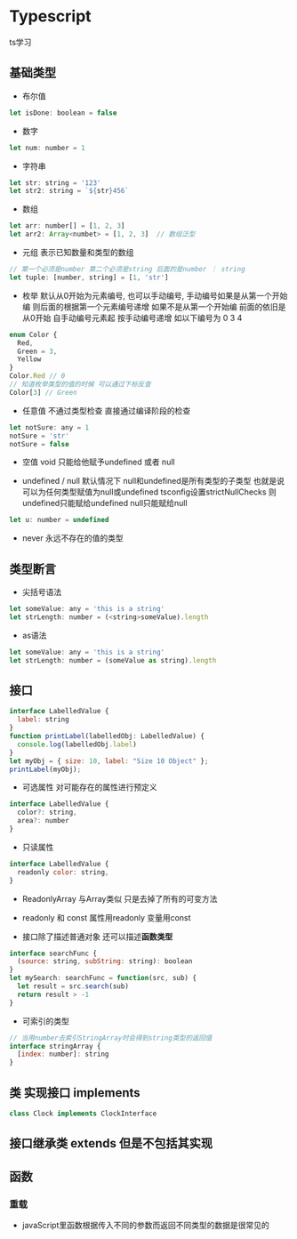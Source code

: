 # Typescript
ts学习

## 基础类型
- 布尔值
```js
let isDone: boolean = false
```

- 数字
```js
let num: number = 1
```

- 字符串
```js
let str: string = '123'
let str2: string = `${str}456`
```

- 数组
```js
let arr: number[] = [1, 2, 3]
let arr2: Array<numbet> = [1, 2, 3]  // 数组泛型
```

- 元组
表示已知数量和类型的数组
```js
// 第一个必须是number 第二个必须是string 后面的是number ｜ string
let tuple: [number, string] = [1, 'str']
```

- 枚举
默认从0开始为元素编号, 也可以手动编号, 手动编号如果是从第一个开始编 则后面的根据第一个元素编号递增 
如果不是从第一个开始编 前面的依旧是从0开始 自手动编号元素起 按手动编号递增
如以下编号为 0 3 4
```js
enum Color {
  Red,
  Green = 3,
  Yellow
}
Color.Red // 0
// 知道枚举类型的值的时候 可以通过下标反查
Color[3] // Green
```

- 任意值
不通过类型检查 直接通过编译阶段的检查
```js
let notSure: any = 1
notSure = 'str'
notSure = false
```

- 空值 void 只能给他赋予undefined 或者 null

- undefined / null
默认情况下 null和undefined是所有类型的子类型 也就是说可以为任何类型赋值为null或undefined
tsconfig设置strictNullChecks 则undefined只能赋给undefined null只能赋给null
```js
let u: number = undefined
```

- never 永远不存在的值的类型


## 类型断言
- 尖括号语法
```js
let someValue: any = 'this is a string'
let strLength: number = (<string>someValue).length
```

- as语法
```js
let someValue: any = 'this is a string'
let strLength: number = (someValue as string).length
```

## 接口
```js
interface LabelledValue {
  label: string
}
function printLabel(labelledObj: LabelledValue) {
  console.log(labelledObj.label)
}
let myObj = { size: 10, label: "Size 10 Object" };
printLabel(myObj);
```

- 可选属性
对可能存在的属性进行预定义
```js
interface LabelledValue {
  color?: string,
  area?: number
}
```

- 只读属性
```js
interface LabelledValue {
  readonly color: string,
}
```

- ReadonlyArray<T> 与Array<T>类似 只是去掉了所有的可变方法
 - readonly 和 const 
    属性用readonly 变量用const

- 接口除了描述普通对象 还可以描述**函数类型**
```js
interface searchFunc {
  (source: string, subString: string): boolean
}
let mySearch: searchFunc = function(src, sub) {
  let result = src.search(sub)
  return result > -1
}
```

- 可索引的类型
```js 
// 当用number去索引StringArray时会得到string类型的返回值
interface stringArray {
  [index: number]: string
}
```

## 类 实现接口 implements
```js
class Clock implements ClockInterface
```
## 接口继承类 extends 但是不包括其实现

## 函数
### 重载
- javaScript里函数根据传入不同的参数而返回不同类型的数据是很常见的